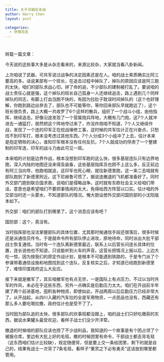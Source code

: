 ```yaml
---
title: 关于对越反击战
author: Harry Chen
layout: post

categories:
  - 世情百态
---
```

# 

转载一篇文章：

今天说的这些事大多是从杂志看来的，来源比较杂，大家就当看八卦新闻。

上次咱说了武器，可共军说过战争的决定因素还是在人。咱的战士素质确实比阿三要高的多。话说某部有一个班长，在追击过程中掉队了，掉队的原因应该是阿三跑的太快，咱们的部队求战心切，拼了命的追，不少部队的建制被打乱了。要说咱的战士责任心就是强，这个掉队的班长自己孤身一人还继续追击，路上遇到几个同样掉队的同志，有脚上打血泡跑不快的，有因为拉肚子耽误时间掉队的（这个也好理解，你跑到路边出恭去了，部队也不可能等你，等你回来部队早就跑远了），这个班长很负责，路上大概一共收罗了6个这样的散兵，组织了一个战斗小组，由他指挥，继续追击。好像沿途发现了一个营属炮兵阵地，大概有几门炮，这7个人就冲进去一通猛打，居然把这个阵地夺过来了，炸没炸炮咱不知道，7个人又继续作战，发现了一个连的印军正在挖战壕修工事，这时候的共军估计正在兴奋点，只愁找不到印军打，根本没考虑过其他东西。7个人分成3个小组冲了上去，估计本来是抱定牺牲的决心，谁知印军根本没有任何反抗，7个人就成功的俘虏了一个整建制的印军连，印军的战斗力由此可见一斑。

本来咱的计划是边界作战，根本没想到印军跑的这么快，很多基层连队只有边界地图，深入内陆的地图还没来得及装备，这些基层指挥员也顾不上这么多，反正前边有阿三当向导，他跑咱就追，这印军也死心眼，就往新德里跑，这一来二去咱就有部队跑到了新德里附近。这下尼赫鲁可慌了，据说连撤退的飞机都准备好了。同时外交部门跑到联合国求救，说咱们是侵略战争。这时就有东欧社会主义给咱们带话，意思也是希望咱们不要把事情闹的太大，免得给西方阵营以口实。估计咱的外交部当时还一头雾水，不知道部队的情况。俺大胆设想外交部问国防部的小沈阳版本如下。

外交部：咱们的部队打到哪里了，这个消息应该有吧？

国防部：这个，真没有。

当时指挥部也没法掌握部队的具体位置，尤其那时候通信手段还很落后，很多时候还是派通信员传令。于是就命令所有部队停止进攻，原地待命，同时派出大批干部战士恢复通信。当时有一个连队离新德里最近，联系上以后营长问连长具体的位置，连长说他也不知道，只说能听到火车的声音。这营长把情况上报以后，上边大吃一惊，因为按我们的原定作战计划，是根本不可能遇到铁路的，于是专门派了个参谋带着通信设施和地图找到这个连队，反复核实之后，才知道已经跑到新德里了，难怪印度政府这么大反应。

接下来就是撤军了，其实咱撤军也有点无奈，一是国际上有点压力，不过以当时共军的作风，未必在乎这些东西，另外一点确实是后勤压力太大。咱们在开战前半年建了两个前进基地，囤积各种物资，即使如此，开战两周以后后勤压力已经非常大了。从开战起，从四川入藏的汽车拉的全是军用物资，一点民品也没有，西藏还有那么多人要吃喝拉撒，政府估计也是受不了了。

当时因为部队追的太快，很多部队的炊事班都没跟上，咱的战士们只好吃缴获的东西，据说水果罐头最受欢迎，看样子战士们没少开洋荤。

撤退的时候咱的部队应该也捞了不少战利品，我知道的一个故事是有个团占领了个被服仓库，里边有大批上好的毛毯，撤的时候团里有命令，干部战士都去背毛毯（这东西咱们估计比较缺），规定随便背，但是要上交一条给团里，剩下的就是自己的，结果有战士一次背了7条毛毯，看样子“重赏之下必有勇夫”这话放到哪里都管用。
